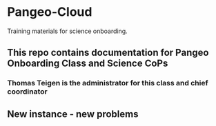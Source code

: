 # Pangeo-Cloud
Training materials for science onboarding.

## This repo contains documentation for Pangeo Onboarding Class and Science CoPs


### Thomas Teigen is the administrator for this class and chief coordinator

## New instance - new problems
